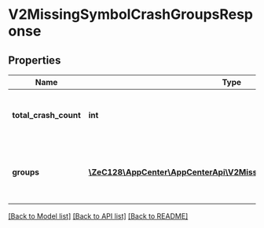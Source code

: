 # V2MissingSymbolCrashGroupsResponse

## Properties
Name | Type | Description | Notes
------------ | ------------- | ------------- | -------------
**total_crash_count** | **int** | total number of crashes for all the groups | 
**groups** | [**\ZeC128\AppCenter\AppCenterApi\V2MissingSymbolCrashGroupsInner[]**](V2MissingSymbolCrashGroupsInner.md) | list of crash groups formed by missing symbols combination | 

[[Back to Model list]](../README.md#documentation-for-models) [[Back to API list]](../README.md#documentation-for-api-endpoints) [[Back to README]](../README.md)


